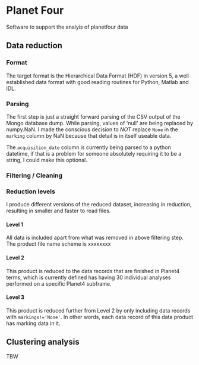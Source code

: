 # Planet Four

Software to support the analyis of planetfour data

## Data reduction

### Format
The target format is the Hierarchical Data Format (HDF) in version 5, a well established data format
with good reading routines for Python, Matlab and IDL.

### Parsing
The first step is just a straight forward parsing of the CSV output of the Mongo database dump.
While parsing, values of 'null' are being replaced by numpy.NaN.
I made the conscious decision to _NOT_ replace `None` in the `marking` column by NaN because that
detail is in itself useable data.

The `acquisition_date` column is currently being parsed to a python datetime, if that is a problem
for someone absolutely requiring it to be a string, I could make this optional.

### Filtering / Cleaning

### Reduction levels
I produce different versions of the reduced dataset, increasing in reduction, resulting in smaller
and faster to read files.

#### Level 1
All data is included apart from what was removed in above filtering step.
The product file name scheme is xxxxxxxx

#### Level 2
This product is reduced to the data records that are finished in Planet4 terms, which is currently
defined has having 30 individual analyses performed on a specific Planet4 subframe.

#### Level 3
This product is reduced further from Level 2 by only including data records with `markings!='None'`.
In other words, each data record of this data product has marking data in it.

## Clustering analysis
TBW
